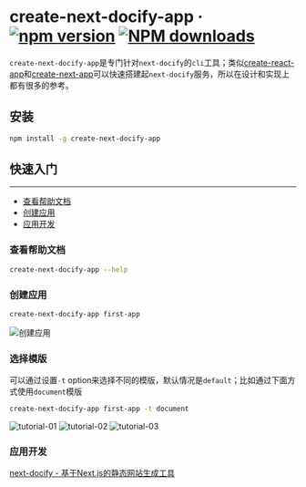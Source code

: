 # create-next-docify-app &middot; [![npm version](https://img.shields.io/npm/v/create-next-docify-app.svg?style=flat)](https://www.npmjs.com/package/create-next-docify-app) [![NPM downloads](https://img.shields.io/npm/dm/create-next-docify-app.svg?style=flat-square)](http://www.npmtrends.com/create-next-docify-app)

`create-next-docify-app`是专门针对`next-docify`的`cli`工具；类似[create-react-app](https://github.com/facebook/create-react-app)和[create-next-app](https://github.com/segmentio/create-next-app)可以快速搭建起`next-docify`服务，所以在设计和实现上都有很多的参考。

## 安装

```bash
npm install -g create-next-docify-app
```

## 快速入门

---

- [查看帮助文档](#查看帮助文档)
- [创建应用](#创建应用)
- [应用开发](#应用开发)

### 查看帮助文档

```bash
create-next-docify-app --help
```

### 创建应用

```bash
create-next-docify-app first-app
```

![创建应用](docs/create-next-docify-app.png)

### 选择模版

可以通过设置`-t` option来选择不同的模版，默认情况是`default`；比如通过下面方式使用`document`模版

```bash
create-next-docify-app first-app -t document
```

![tutorial-01](docs/tutorial-01.png)
![tutorial-02](docs/tutorial-02.png)
![tutorial-03](docs/tutorial-03.png)

### 应用开发

[next-docify - 基于Next.js的静态网站生成工具](https://github.com/ryuever/next-docify/tree/master/packages/next-docify)